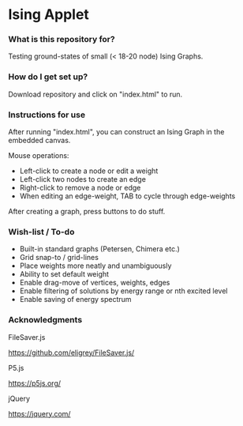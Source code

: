 # Ising Applet #

### What is this repository for? ###

Testing ground-states of small (< 18-20 node) Ising Graphs.

### How do I get set up? ###

Download repository and click on "index.html" to run.

### Instructions for use ###

After running "index.html", you can construct an Ising Graph in the embedded canvas.

Mouse operations:

- Left-click to create a node or edit a weight
- Left-click two nodes to create an edge
- Right-click to remove a node or edge
- When editing an edge-weight, TAB to cycle through edge-weights

After creating a graph, press buttons to do stuff.

### Wish-list / To-do ###

- Built-in standard graphs (Petersen, Chimera etc.)
- Grid snap-to / grid-lines
- Place weights more neatly and unambiguously
- Ability to set default weight
- Enable drag-move of vertices, weights, edges
- Enable filtering of solutions by energy range or nth excited level
- Enable saving of energy spectrum

### Acknowledgments ###

FileSaver.js

https://github.com/eligrey/FileSaver.js/

P5.js

https://p5js.org/

jQuery

https://jquery.com/